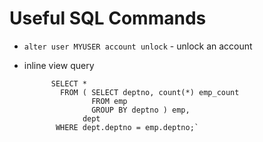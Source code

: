 # Useful SQL Commands

* `alter user MYUSER account unlock` - unlock an account
* inline view query
		
			SELECT * 
			  FROM ( SELECT deptno, count(*) emp_count
			         FROM emp
			         GROUP BY deptno ) emp,
			       dept
			 WHERE dept.deptno = emp.deptno;`
